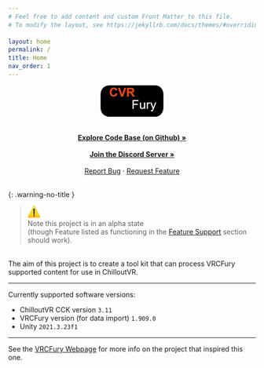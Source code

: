 ```yaml
---
# Feel free to add content and custom Front Matter to this file.
# To modify the layout, see https://jekyllrb.com/docs/themes/#overriding-theme-defaults

layout: home
permalink: /
title: Home
nav_order: 1
---
```


<div align="center">
  <img src="assets/images/logos/CVRFuryLogo.png" alt="Logo" width="128" height="64">
</div>

<p align="center">
  <br />
  <a href="https://repo.cvrfury.uk"><strong>Explore Code Base (on Github) »</strong></a>
  <br />
  <br />
  <a href="https://dc.cvrfury.uk"><strong>Join the Discord Server »</strong></a>
  <br />
  <br />
  <a href="https://github.com/NovaVoidHowl/CVRFury/issues">Report Bug</a>
  ·
  <a href="https://github.com/NovaVoidHowl/CVRFury/issues">Request Feature</a>
  <br />
  <br />
</p>

{: .warning-no-title }

> <img src="assets/images/icons/warning.512x512.png" alt="warning" width="25" height="25"> \
> Note this project is in an alpha state\
> (though Feature listed as functioning in the [Feature Support](/feature-support) section should work).

<br />
The aim of this project is to create a tool kit that can process VRCFury supported content for use in ChilloutVR.

______________________________________________________________________

Currently supported software versions:

- ChilloutVR CCK version `3.11`
- VRCFury version (for data import) `1.909.0`
- Unity `2021.3.23f1`

______________________________________________________________________

See the [VRCFury Webpage](https://vrcfury.com/) for more info on the project that inspired this one.
